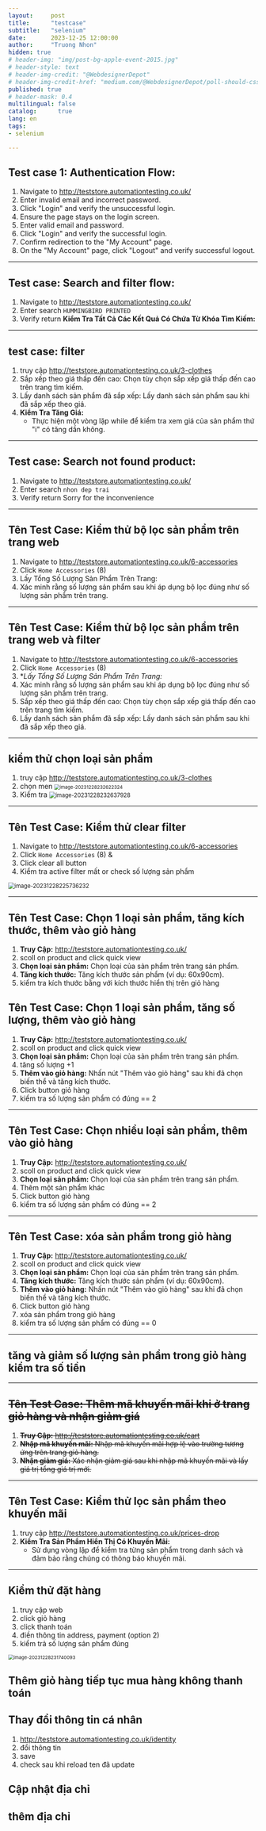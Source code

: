 ```yaml
---
layout:     post
title:      "testcase"
subtitle:   "selenium"
date:       2023-12-25 12:00:00
author:     "Truong Nhon"
hidden: true
# header-img: "img/post-bg-apple-event-2015.jpg"
# header-style: text
# header-img-credit: "@WebdesignerDepot"
# header-img-credit-href: "medium.com/@WebdesignerDepot/poll-should-css-become-more-like-a-programming-language-c74eb26a4270"
published: true
# header-mask: 0.4
multilingual: false
catalog:      true
lang: en
tags:
- selenium

---
```


## **Test case 1: Authentication Flow:**

1. Navigate to http://teststore.automationtesting.co.uk/
2. Enter invalid email and incorrect password.
3. Click "Login" and verify the unsuccessful login.
4. Ensure the page stays on the login screen.
5. Enter valid email and password.
6. Click "Login" and verify the successful login.
7. Confirm redirection to the "My Account" page.
8. On the "My Account" page, click "Logout" and verify successful logout.

---

## **Test case: Search and filter flow:**

1. Navigate to http://teststore.automationtesting.co.uk/
2. Enter search `HUMMINGBIRD PRINTED` 
3. Verify return  **Kiểm Tra Tất Cả Các Kết Quả Có Chứa Từ Khóa Tìm Kiếm:**

---

## test case: filter

1. truy cập http://teststore.automationtesting.co.uk/3-clothes
2. Sắp xếp theo giá thấp đến cao: Chọn tùy chọn sắp xếp giá thấp đến cao trên trang tìm kiếm.
3. Lấy danh sách sản phẩm đã sắp xếp: Lấy danh sách sản phẩm sau khi đã sắp xếp theo giá.
4. **Kiểm Tra Tăng Giá:**
   - Thực hiện một vòng lặp while để kiểm tra xem giá của sản phẩm thứ "i" có tăng dần không.

---

## **Test case: Search not found product:**

1. Navigate to http://teststore.automationtesting.co.uk/
2. Enter search `nhon dep trai` 
3. Verify return  Sorry for the inconvenience

---

## **Tên Test Case:** Kiểm thử bộ lọc sản phẩm trên trang web

1. Navigate to http://teststore.automationtesting.co.uk/6-accessories
2. Click  `Home Accessories` (8)
3. Lấy Tổng Số Lượng Sản Phẩm Trên Trang:
4. Xác minh rằng số lượng sản phẩm sau khi áp dụng bộ lọc đúng như số lượng sản phẩm trên trang.

---

## **Tên Test Case:** Kiểm thử bộ lọc sản phẩm trên trang web và filter

1. Navigate to http://teststore.automationtesting.co.uk/6-accessories
2. Click  `Home Accessories` (8)
3. **Lấy Tổng Số Lượng Sản Phẩm Trên Trang:*
4. Xác minh rằng số lượng sản phẩm sau khi áp dụng bộ lọc đúng như số lượng sản phẩm trên trang.
5. Sắp xếp theo giá thấp đến cao: Chọn tùy chọn sắp xếp giá thấp đến cao trên trang tìm kiếm.
6. Lấy danh sách sản phẩm đã sắp xếp: Lấy danh sách sản phẩm sau khi đã sắp xếp theo giá.

---

## kiểm thử chọn loại sản phẩm

1. truy cập http://teststore.automationtesting.co.uk/3-clothes
2. chọn men <img src="task.assets/image-20231228232622324.png" alt="image-20231228232622324" style="zoom:67%;" />
3. Kiểm tra <img src="task.assets/image-20231228232637928.png" alt="image-20231228232637928" style="zoom:80%;" />

---

## **Tên Test Case:** Kiểm thử clear filter

1. Navigate to http://teststore.automationtesting.co.uk/6-accessories
2. Click  `Home Accessories` (8) & 
3. Click clear all button
4. Kiểm tra active filter mất or check số lượng sản phẩm

<img src="task.assets/image-20231228225736232.png" alt="image-20231228225736232" style="zoom:80%;" />

---

## **Tên  Test Case:** Chọn  1 loại sản phẩm, tăng kích thước, thêm vào giỏ hàng

1. **Truy  Cập:** http://teststore.automationtesting.co.uk/
2. scoll on product and click quick view 
3. **Chọn  loại sản phẩm:**  Chọn loại của sản phẩm trên trang sản phẩm.  
4. **Tăng  kích thước:** Tăng  kích thước sản phẩm (ví dụ: 60x90cm).  
5. kiểm tra kích thước bằng với kích thước hiển thị trên giỏ hàng

## **Tên  Test Case:** Chọn  1 loại sản phẩm, tăng số lượng, thêm vào giỏ hàng

1. **Truy  Cập:** http://teststore.automationtesting.co.uk/
2. scoll on product and click quick view 
3. **Chọn  loại sản phẩm:**  Chọn loại của sản phẩm trên trang sản phẩm.  
4. tăng số lượng +1
5. **Thêm  vào giỏ hàng:** Nhấn  nút "Thêm vào giỏ hàng" sau khi đã chọn biến thể và tăng kích thước.  
6. Click button giỏ hàng
7. kiểm tra số lượng sản phẩm có đúng == 2

---

## **Tên  Test Case:** Chọn  nhiều loại sản phẩm, thêm vào giỏ hàng

1. **Truy  Cập:** http://teststore.automationtesting.co.uk/
2. scoll on product and click quick view 
3. **Chọn  loại sản phẩm:**  Chọn loại của sản phẩm trên trang sản phẩm.  
4. Thêm một sản phẩm khác
5. Click button giỏ hàng
6. kiểm tra số lượng sản phẩm có đúng == 2

---

## **Tên  Test Case:** xóa sản phẩm trong giỏ hàng

1. **Truy  Cập:** http://teststore.automationtesting.co.uk/
2. scoll on product and click quick view 
3. **Chọn  loại sản phẩm:**  Chọn loại của sản phẩm trên trang sản phẩm.  
4. **Tăng  kích thước:** Tăng  kích thước sản phẩm (ví dụ: 60x90cm).  
5. **Thêm  vào giỏ hàng:** Nhấn  nút "Thêm vào giỏ hàng" sau khi đã chọn biến thể và tăng kích thước.  
6. Click button giỏ hàng
7. xóa sản phẩm trong giỏ hàng
8. kiểm tra số lượng sản phẩm có đúng == 0

---

## tăng và giảm số lượng sản phẩm trong giỏ hàng kiểm tra số tiền

---

##   ~~**Tên  Test Case:** Thêm  mã khuyến mãi khi ở trang giỏ hàng và nhận giảm giá~~  

1. ~~**Truy  Cập:** http://teststore.automationtesting.co.uk/cart~~  
2. ~~**Nhập  mã khuyến mãi:**  Nhập mã khuyến mãi hợp lệ vào trường tương ứng trên trang giỏ hàng.~~  
3. ~~**Nhận  giảm giá:** Xác nhận  giảm giá sau khi nhập mã khuyến mãi và lấy giá trị tổng giá trị mới.~~  

---

## **Tên  Test Case:** Kiểm thử lọc sản phẩm theo khuyến mãi 

1. truy cập http://teststore.automationtesting.co.uk/prices-drop
2. **Kiểm Tra Sản Phẩm Hiển Thị Có Khuyến Mãi:**
   - Sử dụng vòng lặp để kiểm tra từng sản phẩm trong danh sách và đảm bảo rằng chúng có thông báo khuyến mãi.

---

## Kiểm thử đặt hàng

1. truy cập web
2. click giỏ hàng
3. click thanh toán
4. điền thông tin address, payment (option 2)
5. kiểm trả số lượng sản phẩm đúng

<img src="task.assets/image-20231228231740093.png" alt="image-20231228231740093" style="zoom:67%;" />

## Thêm giỏ hàng tiếp tục mua hàng không thanh toán

## Thay đổi thông tin cá nhân

1. http://teststore.automationtesting.co.uk/identity
2. đổi thông tin
3. save
4. check sau khi reload ten đã update

## Cập nhật địa chỉ

## thêm địa chỉ
